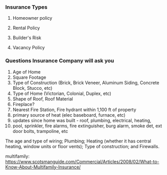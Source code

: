 ### Insurance Types

1. Homeowner policy

2. Rental Policy

3. Builder's Risk

4. Vacancy Policy

### Questions Insurance Company will ask you

1. Age of Home
2. Square Footage
3. Type of Construction (Brick, Brick Veneer, Aluminum Siding, Concrete Block, Stucco, etc)
4. Type of Home (Victorian, Colonial, Duplex, etc)
5. Shape of Roof, Roof Material
6. Fireplace?
7. Nearest Fire Station, Fire hydrant within 1,100 ft of property
8. primary source of heat (elec baseboard, furnace, etc)
9. updates since home was built - roof, plumbing, electrical, heating,
10. pool, sprinkler, fire alarms, fire extinguisher, burg alarm, smoke det, ext door bolts, trampoline, etc

The age and type of wiring;
Plumbing;
Heating (whether it has central heating, window units or floor vents);
Type of construction; and
Firewalls.

multifamily:
https://www.scotsmanguide.com/Commercial/Articles/2008/02/What-to-Know-About-Multifamily-Insurance/
